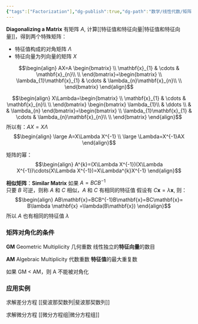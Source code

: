 ```yaml
---
{"tags":["Factorization"],"dg-publish":true,"dg-path":"数学/线性代数/矩阵对角化.md","permalink":"/数学/线性代数/矩阵对角化/","dgPassFrontmatter":true,"noteIcon":"","created":"2024-08-09T16:14:48.197+08:00","updated":"2024-08-10T10:00:30.645+08:00"}
---
```


**Diagonalizing a Matrix**
有矩阵 $A$, 计算[[特征值和特征向量\|特征值和特征向量]]，得到两个特殊矩阵：
- 特征值构成的对角矩阵 $\Lambda$
- 特征向量为列向量的矩阵 $X$

$$\begin{align}
AX=A \begin{bmatrix}
\\ \mathbf{x}_{1} & \cdots & \mathbf{x}_{n}\\ \\
\end{bmatrix}=\begin{bmatrix}
\\ \lambda_{1}\mathbf{x}_{1}  & \cdots & \lambda_{n}\mathbf{x}_{n}\\ \\
\end{bmatrix}
\end{align}$$

$$\begin{align}
X\Lambda=\begin{bmatrix}
\\ \mathbf{x}_{1} & \cdots & \mathbf{x}_{n}\\ \\
\end{bmatrix} \begin{bmatrix}
\lambda_{1}\\ & \ddots \\ &  & \lambda_{n}
\end{bmatrix}=\begin{bmatrix}
\\ \lambda_{1}\mathbf{x}_{1}  & \cdots & \lambda_{n}\mathbf{x}_{n}\\ \\
\end{bmatrix}
\end{align}$$
所以有：$AX=X\Lambda$
$$\begin{align}
\large A=X\Lambda X^{-1} \\
\large \Lambda=X^{-1}AX
\end{align}$$

矩阵的幂：
$$\begin{align}
A^{k}=(X\Lambda X^{-1})(X\Lambda X^{-1})\cdots(X\Lambda X^{-1})=X\Lambda^{k}X^{-1}
\end{align}$$


**相似矩阵**：**Similar Matrix** 
如果 $A=BCB^{-1}$  
只要 $B$ 可逆，则称 $A$ 和 $C$ 相似，$A$ 和 $C$ 有相同的特征值
假设有 $C\mathbf{x}=\lambda \mathbf{x}$, 则：
$$\begin{align}
AB\mathbf{x}=BCB^{-1}B\mathbf{x}=BC\mathbf{x}= B\lambda \mathbf{x} =\lambda(B\mathbf{x})
\end{align}$$
所以 $A$ 也有相同的特征值 $\lambda$

### 矩阵对角化的条件
**GM** Geometric Multiplicity 几何重数
线性独立的**特征向量**的数目

**AM** Algebraic Multiplicity  代数重数
**特征值**的最大重复数

如果 GM < AM，则 A 不能被对角化

### 应用实例
求解差分方程
[[斐波那契数列\|斐波那契数列]]

求解微分方程
[[微分方程组\|微分方程组]]


